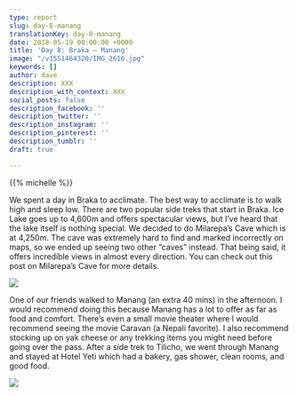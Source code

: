 ```yaml
---
type: report
slug: day-8-manang
translationKey: day-8-manang
date: 2018-05-19 00:00:00 +0000
title: 'Day 8: Braka – Manang'
image: "/v1551464320/IMG_2616.jpg"
keywords: []
author: dave
description: XXX
description_with_context: XXX
social_posts: false
description_facebook: ''
description_twitter: ''
description_instagram: ''
description_pinterest: ''
description_tumblr: ''
draft: true

---
```

{{% michelle %}}

We spent a day in Braka to acclimate. The best way to acclimate is to walk high and sleep low. There are two popular side treks that start in Braka. Ice Lake goes up to 4,600m and offers spectacular views, but I’ve heard that the lake itself is nothing special. We decided to do Milarepa’s Cave which is at 4,250m. The cave was extremely hard to find and marked incorrectly on maps, so we ended up seeing two other “caves” instead. That being said, it offers incredible views in almost every direction. You can check out this post on Milarepa’s Cave for more details.

![](https://res.cloudinary.com/wildernessprime/image/upload/w_800,dpr_auto/v1551464320/IMG_2616.jpg)

One of our friends walked to Manang (an extra 40 mins) in the afternoon. I would recommend doing this because Manang has a lot to offer as far as food and comfort. There’s even a small movie theater where I would recommend seeing the movie Caravan (a Nepali favorite). I also recommend stocking up on yak cheese or any trekking items you might need before going over the pass. After a side trek to Tilicho, we went through Manang and stayed at Hotel Yeti which had a bakery, gas shower, clean rooms, and good food.

![](https://res.cloudinary.com/wildernessprime/image/upload/w_800,dpr_auto/v1551464366/IMG_2610.jpg)